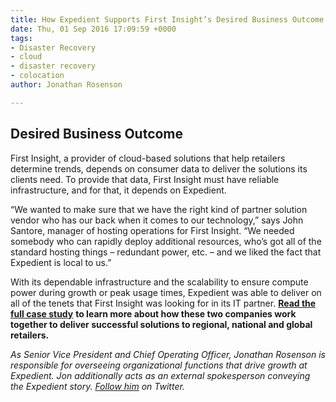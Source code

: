 ```yaml
---
title: How Expedient Supports First Insight’s Desired Business Outcome
date: Thu, 01 Sep 2016 17:09:59 +0000
tags:
- Disaster Recovery
- cloud
- disaster recovery
- colocation
author: Jonathan Rosenson

---
```

## Desired Business Outcome

First Insight, a provider of cloud-based solutions that help retailers determine trends, depends on consumer data to deliver the solutions its clients need. To provide that data, First Insight must have reliable infrastructure, and for that, it depends on Expedient. 

“We wanted to make sure that we have the right kind of partner solution vendor who has our back when it comes to our technology,” says John Santore, manager of hosting operations for First Insight. “We needed somebody who can rapidly deploy additional resources, who’s got all of the standard hosting things – redundant power, etc. – and we liked the fact that Expedient is local to us.” 

With its dependable infrastructure and the scalability to ensure compute power during growth or peak usage times, Expedient was able to deliver on all of the tenets that First Insight was looking for in its IT partner. [**Read the full case study**](http://go.expedient.com/FirstInsightCS) **to learn more about how these two companies work together to deliver successful solutions to regional, national and global retailers.**

_As Senior Vice President and Chief Operating Officer, Jonathan Rosenson is responsible for overseeing organizational functions that drive growth at Expedient. Jon additionally acts as an external spokesperson conveying the Expedient story._ [_Follow him_](https://twitter.com/rosenson) _on Twitter._